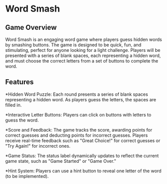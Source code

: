 # Word Smash
## Game Overview
Word Smash is an engaging word game where players guess hidden words by smashing buttons. The game is designed to be quick, fun, and stimulating, perfect for anyone looking for a light challenge. Players will be presented with a series of blank spaces, each representing a hidden word, and must choose the correct letters from a set of buttons to complete the word.
## Features
*Hidden Word Puzzle: Each round presents a series of blank spaces representing a hidden word. As players guess the letters, the spaces are filled in.

*Interactive Letter Buttons: Players can click on buttons with letters to guess the word.

*Score and Feedback: The game tracks the score, awarding points for correct guesses and deducting points for incorrect guesses. Players receive real-time feedback such as "Great Choice!" for correct guesses or "Try 
 Again!" for incorrect ones.

*Game Status: The status label dynamically updates to reflect the current game state, such as "Game Started" or "Game Over."

*Hint System: Players can use a hint button to reveal one letter of the word (to be implemented).
